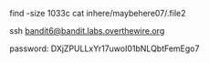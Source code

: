 find -size 1033c
cat inhere/maybehere07/.file2
 
ssh bandit6@bandit.labs.overthewire.org

password: DXjZPULLxYr17uwoI01bNLQbtFemEgo7

